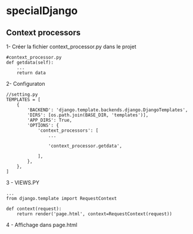 # specialDjango

## Context processors

1- Créer la fichier context_processor.py dans le projet
    
    #context_processor.py
    def getdata(self):
        ...
        return data
        
 2- Configuraton
 
    //setting.py
    TEMPLATES = [
        {
            'BACKEND': 'django.template.backends.django.DjangoTemplates',
            'DIRS': [os.path.join(BASE_DIR, 'templates')],
            'APP_DIRS': True,
            'OPTIONS': {
                'context_processors': [
                    ...

                    'context_processor.getdata',

                ],
            },
        },
    ]
    
  3 - VIEWS.PY
  
    ...
    from django.template import RequestContext
    
    def context(request):
        return render('page.html', context=RequestContext(request))
        
        
4 - Affichage dans page.html







    
  
  
  
